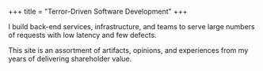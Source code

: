 +++
title = "Terror-Driven Software Development"
+++

I build back-end services, infrastructure, and teams to serve large numbers of requests with low latency and few defects.

This site is an assortment of artifacts, opinions, and experiences from my years of delivering shareholder value.
